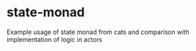 # state-monad
Example usage of state monad from cats and comparison with implementation of logic in actors
